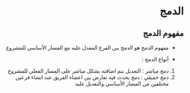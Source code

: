 
<div dir="rtl"> 

# **الدمج**


 ## مفهوم الدمج

- مفهوم الدمج هو الدمج بين الفرع المعدل عليه مع المسار الأساسي للمشروع

- أنواع الدمج :
1. دمج مباشر : التعديل يتم اضافته بشكل مباشر على المسار الفعلي للمشروع
2. دمج حقيقي : دمج يحدث فيه تعارض بين اعضاء الفريق عند انشاء فرعين مختلفين من المسار  الأساسي والتعديل عليه  


</div>